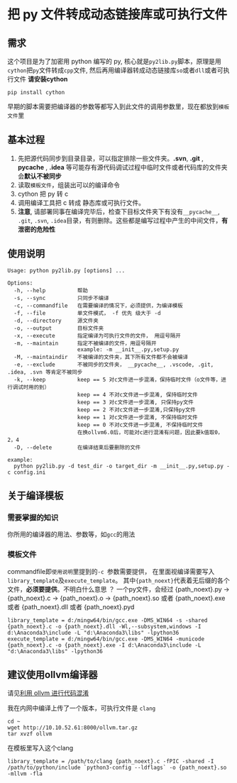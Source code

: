 # 把 py 文件转成动态链接库或可执行文件

## 需求
这个项目是为了加密用 python 编写的 py, 核心就是`py2lib.py`脚本，原理是用`cython`把`py`文件转成`cpp`文件, 然后再用编译器转成动态链接库`so`或者`dll`或者可执行文件
**请安装cython**
```
pip install cython
```
早期的脚本需要把编译器的参数等都写入到此文件的调用参数里，现在都放到`模板文件`里

## 基本过程
1. 先把源代码同步到目录目录，可以指定排除一些文件夹。**.svn**,  **.git** , **__pycache__** , **.idea** 等可能存有源代码调试过程中临时文件或者代码库的文件夹会**默认不被同步**
2. 读取`模板文件`，组装出可以的编译命令
3. cython 把 py 转 c
4. 调用编译工具把 c 转成 静态库或可执行文件。
5. **注意**, 请部署同事在编译完毕后，检查下目标文件夹下有没有`__pycache__`, `.git`, `.svn`, `.idea`目录，有则删除。这些都是编写过程中产生的中间文件，**有泄密的危险性**

## 使用说明
```
Usage: python py2lib.py [options] ...

Options:
  -h, --help          帮助
  -s, --sync          只同步不编译
  -c, --commandfile   在需要编译的情况下，必须提供，为编译模板 
  -f, --file          单文件模式， -f 优先 级大于 -d 
  -d, --directory     源文件夹 
  -o, --output        目标文件夹 
  -x, --execute       指定编译为可执行文件的文件， 用逗号隔开 
  -m, --maintain      指定不被编译的文件，用逗号隔开
                      example: -m __init__.py,setup.py
  -M, --maintaindir   不被编译的文件夹，其下所有文件都不会被编译 
  -e, --exclude       不被同步的文件夹， __pycache__, .vscode, .git, .idea, .svn 等肯定不被同步 
  -k, --keep          keep == 5 对c文件进一步混淆，保持临时文件（o文件等，进行调试时用的到） 
                      keep == 4 不对c文件进一步混淆, 保持临时文件 
                      keep == 3 对c文件进一步混淆, 只保持py文件 
                      keep == 2 不对c文件进一步混淆,只保持py文件  
                      keep == 1 对c文件进一步混淆, 不保持临时文件 
                      keep == 0 不对c文件进一步混淆, 不保持临时文件
                      在换ollvm6.0后，可能对c进行混淆有问题，因此要k值取0，2，4
  -D, --delete        在编译结束后要删除的文件 

example:
  python py2lib.py -d test_dir -o target_dir -m __init__.py,setup.py -c config.ini

```

## 关于编译模板
### 需要掌握的知识
你所用的编译器的用法、参数等，如`gcc`的用法

### 模板文件
commandfile即`使用说明`里提到的`-c `参数需要提供， 在里面视编译需要写入`library_template`及`execute_template`。
其中`{path_noext}`代表着无后缀的各个文件，**必须要提供**。不明白什么意思 ？ 一个py文件，会经过 {path_noext}.py -> {path_noext}.c -> {path_noext}.o -> {path_noext}.so 或者 {path_noext}.exe 或者 {path_noext}.dll 或者 {path_noext}.pyd
```
library_template = d:/mingw64/bin/gcc.exe -DMS_WIN64 -s -shared {path_noext}.c -o {path_noext}.dll -Wl,--subsystem,windows -I d:\Anaconda3\include -L "d:\Anaconda3\libs" -lpython36
execute_template = d:/mingw64/bin/gcc.exe -DMS_WIN64 -municode {path_noext}.c -o {path_noext}.exe -I d:\Anaconda3\include -L "d:\Anaconda3\libs" -lpython36
```


## 建议使用ollvm编译器 
请见[利用 ollvm 进行代码混淆](https://mabin004.github.io/2018/08/23/ollvm%E5%AD%A6%E4%B9%A0/)

我在内网中编译上传了一个版本，可执行文件是 `clang`
```
cd ~
wget http://10.10.52.61:8000/ollvm.tar.gz
tar xvzf ollvm
```
在模板里写入这个clang
```
library_template = /path/to/clang {path_noext}.c -fPIC -shared -I /path/to/python/include `python3-config --ldflags` -o {path_noext}.so -mllvm -fla
```
